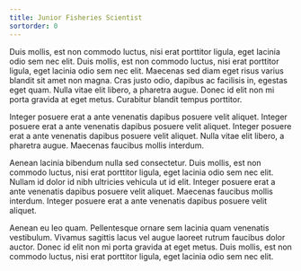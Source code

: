 ```yaml
---
title: Junior Fisheries Scientist
sortorder: 0
---
```


Duis mollis, est non commodo luctus, nisi erat porttitor ligula, eget lacinia odio sem nec elit. Duis mollis, est non commodo luctus, nisi erat porttitor ligula, eget lacinia odio sem nec elit. Maecenas sed diam eget risus varius blandit sit amet non magna. Cras justo odio, dapibus ac facilisis in, egestas eget quam. Nulla vitae elit libero, a pharetra augue. Donec id elit non mi porta gravida at eget metus. Curabitur blandit tempus porttitor.

Integer posuere erat a ante venenatis dapibus posuere velit aliquet. Integer posuere erat a ante venenatis dapibus posuere velit aliquet. Integer posuere erat a ante venenatis dapibus posuere velit aliquet. Nulla vitae elit libero, a pharetra augue. Maecenas faucibus mollis interdum.

Aenean lacinia bibendum nulla sed consectetur. Duis mollis, est non commodo luctus, nisi erat porttitor ligula, eget lacinia odio sem nec elit. Nullam id dolor id nibh ultricies vehicula ut id elit. Integer posuere erat a ante venenatis dapibus posuere velit aliquet. Maecenas faucibus mollis interdum. Integer posuere erat a ante venenatis dapibus posuere velit aliquet.

Aenean eu leo quam. Pellentesque ornare sem lacinia quam venenatis vestibulum. Vivamus sagittis lacus vel augue laoreet rutrum faucibus dolor auctor. Donec id elit non mi porta gravida at eget metus. Duis mollis, est non commodo luctus, nisi erat porttitor ligula, eget lacinia odio sem nec elit.

